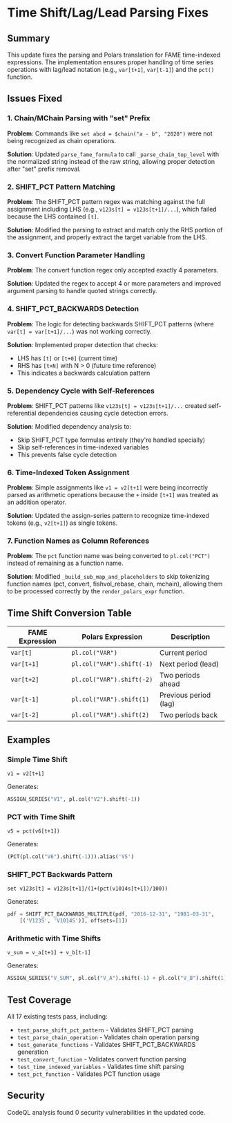 # Time Shift/Lag/Lead Parsing Fixes

## Summary

This update fixes the parsing and Polars translation for FAME time-indexed expressions. The implementation ensures proper handling of time series operations with lag/lead notation (e.g., `var[t+1]`, `var[t-1]`) and the `pct()` function.

## Issues Fixed

### 1. Chain/MChain Parsing with "set" Prefix
**Problem**: Commands like `set abcd = $chain("a - b", "2020")` were not being recognized as chain operations.

**Solution**: Updated `parse_fame_formula` to call `_parse_chain_top_level` with the normalized string instead of the raw string, allowing proper detection after "set" prefix removal.

### 2. SHIFT_PCT Pattern Matching
**Problem**: The SHIFT_PCT pattern regex was matching against the full assignment including LHS (e.g., `v123s[t] = v123s[t+1]/...`), which failed because the LHS contained `[t]`.

**Solution**: Modified the parsing to extract and match only the RHS portion of the assignment, and properly extract the target variable from the LHS.

### 3. Convert Function Parameter Handling
**Problem**: The convert function regex only accepted exactly 4 parameters.

**Solution**: Updated the regex to accept 4 or more parameters and improved argument parsing to handle quoted strings correctly.

### 4. SHIFT_PCT_BACKWARDS Detection
**Problem**: The logic for detecting backwards SHIFT_PCT patterns (where `var[t] = var[t+1]/...`) was not working correctly.

**Solution**: Implemented proper detection that checks:
- LHS has `[t]` or `[t+0]` (current time)
- RHS has `[t+N]` with N > 0 (future time reference)
- This indicates a backwards calculation pattern

### 5. Dependency Cycle with Self-References
**Problem**: SHIFT_PCT patterns like `v123s[t] = v123s[t+1]/...` created self-referential dependencies causing cycle detection errors.

**Solution**: Modified dependency analysis to:
- Skip SHIFT_PCT type formulas entirely (they're handled specially)
- Skip self-references in time-indexed variables
- This prevents false cycle detection

### 6. Time-Indexed Token Assignment
**Problem**: Simple assignments like `v1 = v2[t+1]` were being incorrectly parsed as arithmetic operations because the `+` inside `[t+1]` was treated as an addition operator.

**Solution**: Updated the assign-series pattern to recognize time-indexed tokens (e.g., `v2[t+1]`) as single tokens.

### 7. Function Names as Column References
**Problem**: The `pct` function name was being converted to `pl.col("PCT")` instead of remaining as a function name.

**Solution**: Modified `_build_sub_map_and_placeholders` to skip tokenizing function names (pct, convert, fishvol_rebase, chain, mchain), allowing them to be processed correctly by the `render_polars_expr` function.

## Time Shift Conversion Table

| FAME Expression | Polars Expression | Description |
|-----------------|-------------------|-------------|
| `var[t]` | `pl.col("VAR")` | Current period |
| `var[t+1]` | `pl.col("VAR").shift(-1)` | Next period (lead) |
| `var[t+2]` | `pl.col("VAR").shift(-2)` | Two periods ahead |
| `var[t-1]` | `pl.col("VAR").shift(1)` | Previous period (lag) |
| `var[t-2]` | `pl.col("VAR").shift(2)` | Two periods back |

## Examples

### Simple Time Shift
```fame
v1 = v2[t+1]
```
Generates:
```python
ASSIGN_SERIES("V1", pl.col("V2").shift(-1))
```

### PCT with Time Shift
```fame
v5 = pct(v6[t+1])
```
Generates:
```python
(PCT(pl.col("V6").shift(-1))).alias('V5')
```

### SHIFT_PCT Backwards Pattern
```fame
set v123s[t] = v123s[t+1]/(1+(pct(v1014s[t+1])/100))
```
Generates:
```python
pdf = SHIFT_PCT_BACKWARDS_MULTIPLE(pdf, "2016-12-31", "1981-03-31", 
    [('V123S', 'V1014S')], offsets=[1])
```

### Arithmetic with Time Shifts
```fame
v_sum = v_a[t+1] + v_b[t-1]
```
Generates:
```python
ASSIGN_SERIES("V_SUM", pl.col("V_A").shift(-1) + pl.col("V_B").shift(1))
```

## Test Coverage

All 17 existing tests pass, including:
- `test_parse_shift_pct_pattern` - Validates SHIFT_PCT parsing
- `test_parse_chain_operation` - Validates chain operation parsing
- `test_generate_functions` - Validates SHIFT_PCT_BACKWARDS generation
- `test_convert_function` - Validates convert function parsing
- `test_time_indexed_variables` - Validates time shift parsing
- `test_pct_function` - Validates PCT function usage

## Security

CodeQL analysis found 0 security vulnerabilities in the updated code.
